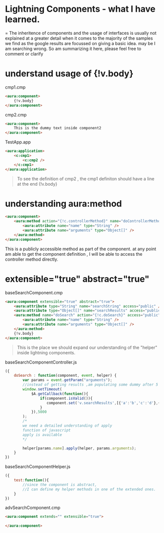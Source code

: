 # Lightning Components - what I have learned. #
=
The inheritence of components and the usage of interfaces is usually not explained at a greater detail 
when it comes to the majority of the samples we find as the google results are focussed on giving a basic idea.
may be I am searching wrong. So am summarizing it here, please feel free to comment or clarify

understand usage of {!v.body}
=

cmp1.cmp
```html
<aura:component>    
    {!v.body} 
</aura:component>
```

cmp2.cmp
```html
<aura:component>
    This is the dummy text inside component2
</aura:component>
```

TestApp.app
```html
<aura:application>
    <c:cmp1>
        <c:cmp2 />
    </c:cmp1>    
</aura:application>
```

> To see the definition of cmp2 , the cmp1 definiton should have a line at the end 
{!v.body}


understanding aura:method
=

```html
<aura:component>
    <aura:method action="{!c.controllerMethod}" name="doControllerMethod">
        <aura:attribute name="name" type="String" />
        <aura:attribute name="arguments" type="Object[]" />
    </aura:method>
</aura:component>
```

This is a publicly accessible method as part of the component.
at any point am able to get the component definition , I will be able to access the controller method directly.


extensible="true" abstract="true"
=

baseSearchComponent.cmp
```html
<aura:component extensible="true" abstract="true">
    <aura:attribute type="String" name="searchString" access="public" />
    <aura:attribute type="Object[]" name="searchResults" access="public" />
    <aura:method name="doSearch" action="{!c.doSearch}" access="public">
        <aura:attribute name="name" type="String" />
        <aura:attribute name="arguments" type="Object[]" />
    </aura:method>
    {!v.body}
</aura:component>
```

>This is the place we should expand our understanding of the "helper" inside lightning components.

baseSearchComponentController.js
```javascript
({
    doSearch : function(component, event, helper) {
		var params = event.getParam("arguments");
        //instead of getting results ,am populating some dummy after 5 seconds.
        window.setTimeout(
            $A.getCallback(function(){
                if(component.isValid()){
                   component.set('v.searchResults',[{'a':'b','c':'d'},{'a':'b5','c':'d5'},{'a':'b4','c':'d3'},{'a':'b2','c':'d2'},{'a':'b1','c':'d1'}]) ;
                }
            }),5000
        ); 
        /*
        we need a detailed understanding of apply 
        function of javascript
        apply is available 
        */

        helper[params.name].apply(helper, params.arguments);
	}
})
```

baseSearchComponentHelper.js
```javascript
({
    test:function(){
        //since the component is abstract, 
        //I can define my helper methods in one of the extended ones.
    }
})
```

advSearchComponent.cmp
```html
<aura:component extends="" extensible="true">
    
</aura:component>
```





